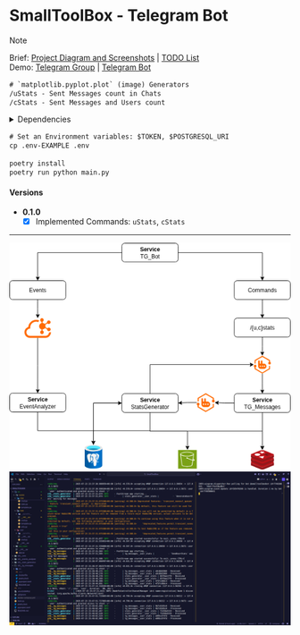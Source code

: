 # SmallToolBox - Telegram Bot

> [!NOTE]
> Brief: [Project Diagram and Screenshots](./readme/SCREENSHOTS.md) | [TODO List](./readme/TODO.md)\
> Demo: [Telegram Group](https://t.me/smalltoolbox) | [Telegram Bot](https://t.me/smalltoolboxbot)

```
# `matplotlib.pyplot.plot` (image) Generators
/uStats - Sent Messages count in Chats
/cStats - Sent Messages and Users count
```

<details>
<summary>Dependencies</summary>
<pre>
psql -V               # psql (PostgreSQL) 15.7 (Ubuntu 15.7-0ubuntu0.23.10.1)
poetry -V             # Poetry (version 1.8.3)
poetry run python -V  # Python 3.11.6
</pre>
</details>

```
# Set an Environment variables: $TOKEN, $POSTGRESQL_URI
cp .env-EXAMPLE .env

poetry install
poetry run python main.py
```

#### Versions
- **0.1.0**
  - [x] Implemented Commands: `uStats`, `cStats`

---

<p align="center">
  <img src="./readme/static/Diagram.drawio.png" />
  <img src="./readme/static/logs.png" />
</p>
